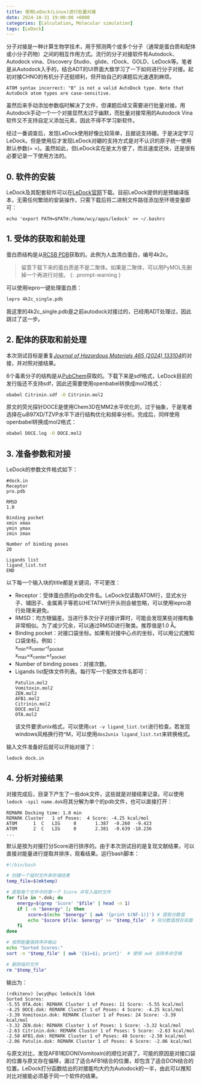```yaml
---
title: 使用LeDock(Linux)进行批量对接
date: 2024-10-31 19:00:00 +0800
categories: [Calculation, Molecular simulation]
tags: [LeDock]     
---
```

分子对接是一种计算生物学技术，用于预测两个或多个分子（通常是蛋白质和配体或小分子药物）之间的相互作用方式。流行的分子对接软件有Autodock、Autodock vina、Discovery Studio、glide、rDock、GOLD、LeDock等。笔者是从Autodock入手的，结合ADT的UI界面大致学习了一下如何进行分子对接。起初对接CHNO的有机分子还挺顺利，但开始自己的课题后光速遇到麻烦。
```
ATOM syntax incorrect: "B" is not a valid AutoDock type. Note that AutoDock atom types are case-sensitive.
```
虽然后来手动添加参数临时解决了文件，但课题后续又需要进行批量对接。用Autodock手动一个一个对接显然太过于幽默，而批量对接常用的Autodock Vina软件又不支持自定义添加元素，因此不得不学习新软件。

经过一番调查后，发现LeDock使用好像比较简单，且据说支持硼。于是决定学习LeDock。但是使用后才发现LeDock对硼的支持方式是对不认识的原子统一使用默认参数(= =)。虽然如此，但LeDock实在是太方便了，而且速度还快，还是很有必要记录一下使用方法的。  
## 0. 软件的安装
LeDock及其配套软件可以在[LeDock官网](https://www.lephar.com/download)下载。目前LeDock提供的是预编译版本，无需任何繁琐的安装操作，只需下载后将二进制文件路径添加至环境变量即可：
~~~
echo 'export PATH=$PATH:/home/wcy/apps/ledock' >> ~/.bashrc
~~~
## 1. 受体的获取和前处理
蛋白质结构是从[RCSB PDB](https://www.rcsb.org/)获取的。此例为人血清白蛋白，编号4k2c。
> 留意下载下来的蛋白质是不是二聚体。如果是二聚体，可以用PyMOL先删掉一个再进行对接。
{: .prompt-warning }

可以使用lepro一键处理蛋白质：
```bash
lepro 4k2c_single.pdb
```
我这里的4k2c_single.pdb是之前autodock对接过的，已经用ADT处理过，因此跳过了这一步。

## 2. 配体的获取和前处理
本次测试目标是重复[*Journal of Hazardous Materials 465 (2024) 133104*](https://www.sciencedirect.com/science/article/pii/S0304389423023889?via%3Dihub)的对接，并对照对接结果。

6个毒素分子的结构是从[PubChem](https://pubchem.ncbi.nlm.nih.gov/)获取的。下载下来是sdf格式，LeDock目前的发行版还不支持sdf，因此还需要使用openbabel转换成mol2格式：
```bash
obabel Citrinin.sdf -O Citrinin.mol2
```
原文的荧光探针DOCE是使用Chem3D在MM2水平优化的，过于抽象，于是笔者选择在ωB97XD/TZVP水平下进行结构优化和频率分析。完成后，同样使用openbabel转换成mol2格式：
```bash
obabel DOCE.log -O DOCE.mol2
```
## 3. 准备参数和对接
LeDock的参数文件格式如下：
```
#dock.in
Receptor
pro.pdb

RMSD
1.0

Binding pocket
xmin xmax 
ymin ymax 
zmin zmax 

Number of binding poses
20

Ligands list
ligand_list.txt
END
```
以下每一个输入块的title都是关键词，不可更改：
- Receptor：受体蛋白质的pdb文件名。LeDock仅读取ATOM行，显式水分子、辅因子、金属离子等若以HETATM行开头则会被忽略，可以使用lepro进行处理来避免。
- RMSD：均方根偏差。当进行多次分子对接计算时，可能会发现某些对接构象非常相似。为了减少冗余，可以通过RMSD进行聚类。推荐值是1.0 Å。
- Binding pocket：对接口袋坐标。如果有对接中心点的坐标，可以用公式推知口袋坐标。例如：   
  x<sub>min</sub>=x<sub>center</sub>-r<sub>pocket</sub>  
  x<sub>max</sub>=x<sub>center</sub>+r<sub>pocket</sub>
- Number of binding poses：对接次数。
- Ligands list配体文件列表。每行写一个配体文件名即可：
  ```
  Patulin.mol2
  Vomitoxin.mol2
  ZEN.mol2
  AFB1.mol2
  Citrinin.mol2
  DOCE.mol2
  OTA.mol2
  ```
  该文件要求unix格式，可以使用`cat -v ligand_list.txt`进行检查。若发现windows风格换行符^M，可以使用`dos2unix ligand_list.txt`来转换格式。

输入文件准备好后就可以开始对接了：
~~~
ledock dock.in
~~~
## 4. 分析对接结果
对接完成后，目录下产生了一些dok文件，这些就是对接结果记录。可以使用``ledock -spil name.dok``将其分解为单个的pdb文件，也可以直接打开：
~~~
REMARK Docking time: 1.8 min
REMARK Cluster   1 of Poses:  4 Score: -4.25 kcal/mol
ATOM      1  C   LIG     0       1.387  -0.260  -9.423
ATOM      2  C   LIG     0       2.381  -0.639 -10.236
...
~~~
默认是按为对接打分Score进行排序的。由于本次测试目的是复现文献结果，可以直接对能量进行提取并排序，观看结果。运行bash脚本：
~~~bash
#!/bin/bash

# 创建一个临时文件来存储结果
temp_file=$(mktemp)

# 提取每个文件中的第一个 Score 并写入临时文件
for file in *.dok; do
    energy=$(grep 'Score' "$file" | head -n 1)
    if [ -n "$energy" ]; then
        score=$(echo "$energy" | awk '{print $(NF-1)}') # 提取分数值
        echo "$score $file: $energy" >> "$temp_file"  # 将分数值放在前面
    fi
done

# 按照能量值排序并输出
echo "Sorted Scores:"
sort -n "$temp_file" | awk '{$1=$1; print}'  # 使用 awk 去除多余空格

# 删除临时文件
rm "$temp_file"
~~~
输出为：
~~~
(rdkitenv) [wcy@hpc ledock]$ ldok
Sorted Scores:
-5.55 OTA.dok: REMARK Cluster 1 of Poses: 11 Score: -5.55 kcal/mol
-4.25 DOCE.dok: REMARK Cluster 1 of Poses: 4 Score: -4.25 kcal/mol
-3.39 Vomitoxin.dok: REMARK Cluster 1 of Poses: 24 Score: -3.39 kcal/mol
-3.32 ZEN.dok: REMARK Cluster 1 of Poses: 1 Score: -3.32 kcal/mol
-2.63 Citrinin.dok: REMARK Cluster 1 of Poses: 5 Score: -2.63 kcal/mol
-2.50 AFB1.dok: REMARK Cluster 1 of Poses: 40 Score: -2.50 kcal/mol
-2.06 Patulin.dok: REMARK Cluster 1 of Poses: 6 Score: -2.06 kcal/mol
~~~
与原文对比，发现AFB1和DON(Vomitoxin)的顺位对调了。可能的原因是对接口袋的位置与原文存在偏移，漏过了适合AFB1结合的位置，却包含了适合DON结合的位置。LeDock打分函数给出的对接能均大约为Autodock的一半，由此可以推知对比对接能必须基于同一个软件的结果。